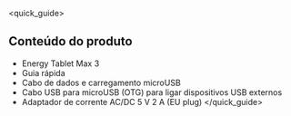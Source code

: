 <quick_guide> 
## Conteúdo do produto

* Energy Tablet Max 3
* Guia rápida
* Cabo de dados e carregamento microUSB
* Cabo USB para microUSB (OTG) para ligar dispositivos USB externos
* Adaptador de corrente AC/DC 5 V 2 A (EU plug)
</quick_guide>

